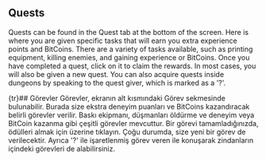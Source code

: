 ## Quests
Quests can be found in the Quest tab at the bottom of the screen. Here is where you are given specific tasks that will earn you extra experience points and BitCoins. There are a variety of tasks available, such as printing equipment, killing enemies, and gaining experience or BitCoins. Once you have completed a quest, click on it to claim the rewards. In most cases, you will also be given a new quest. You can also acquire quests inside dungeons by speaking to the quest giver, which is marked as a '?'.  

{tr}## Görevler
Görevler, ekranın alt kısmındaki Görev sekmesinde bulunabilir. Burada size ekstra deneyim puanları ve BitCoins kazandıracak belirli görevler verilir. Baskı ekipmanı, düşmanları öldürme ve deneyim veya BitCoin kazanma gibi çeşitli görevler mevcuttur. Bir görevi tamamladığınızda, ödülleri almak için üzerine tıklayın. Çoğu durumda, size yeni bir görev de verilecektir. Ayrıca '?' ile işaretlenmiş görev veren ile konuşarak zindanların içindeki görevleri de alabilirsiniz.